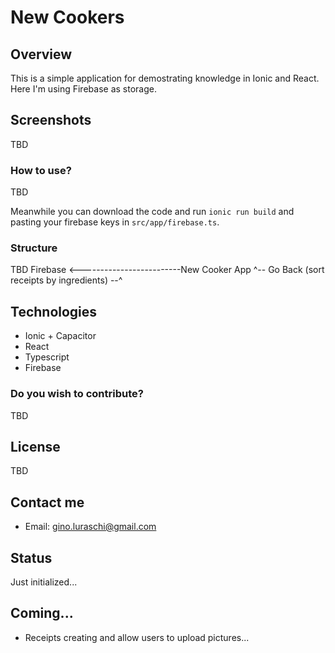 # New Cookers

## Overview
This is a simple application for demostrating knowledge in Ionic and React. Here I'm using Firebase as storage.

## Screenshots

TBD

### How to use?
TBD

Meanwhile you can download the code and run `ionic run build` and pasting your firebase keys in `src/app/firebase.ts`.

### Structure
TBD
Firebase <-------------------------New Cooker App 
^-- Go Back (sort receipts by ingredients) --^

## Technologies

* Ionic + Capacitor
* React
* Typescript
* Firebase

### Do you wish to contribute?
TBD

## License
TBD

## Contact me

* Email: gino.luraschi@gmail.com

## Status
Just initialized... 

## Coming...
* Receipts creating and allow users to upload pictures...
